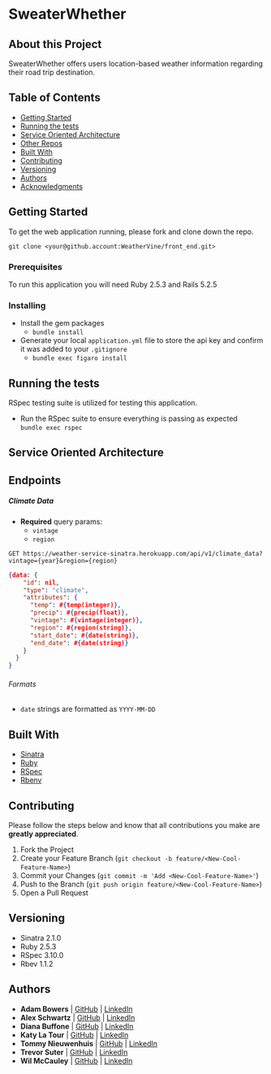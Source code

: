 # SweaterWhether

## About this Project
SweaterWhether offers users location-based weather information regarding their road trip destination. 

## Table of Contents

- [Getting Started](#getting-started)
- [Running the tests](#running-the-tests)
- [Service Oriented Architecture](#service-oriented-architecture)
- [Other Repos](#other-repos)
- [Built With](#built-with)
- [Contributing](#contributing)
- [Versioning](#versioning)
- [Authors](#authors)
- [Acknowledgments](#acknowledgments)

## Getting Started

To get the web application running, please fork and clone down the repo.


`git clone <your@github.account:WeatherVine/front_end.git>`

### Prerequisites

To run this application you will need Ruby 2.5.3 and Rails 5.2.5

### Installing

- Install the gem packages  
  - `bundle install`
- Generate your local `application.yml` file to store the api key and confirm it was added to your `.gitignore`
  - `bundle exec figaro install`

## Running the tests
RSpec testing suite is utilized for testing this application.
- Run the RSpec suite to ensure everything is passing as expected  
`bundle exec rspec`

## Service Oriented Architecture


## Endpoints

##### Climate Data
- **Required** query params:
  - `vintage`
  - `region`

`GET https://weather-service-sinatra.herokuapp.com/api/v1/climate_data?vintage={year}&region={region}`

```json
{data: {
    "id": nil,
    "type": "climate",
    "attributes": {
      "temp": #{temp(integer)},
      "precip": #{precip(float)},
      "vintage": #{vintage(integer)},
      "region": #{region(string)},
      "start_date": #{date(string)},
      "end_date": #{date(string)}
    }
  }
}
```

###### Formats
  - `date` strings are formatted as `YYYY-MM-DD`

## Built With
- [Sinatra](https://github.com/sinatra/sinatra)
- [Ruby](https://www.ruby-lang.org/en/)
- [RSpec](https://github.com/rspec/rspec)
- [Rbenv](https://github.com/rbenv/rbenv)

## Contributing
Please follow the steps below and know that all contributions you make are **greatly appreciated**.

1. Fork the Project
2. Create your Feature Branch (`git checkout -b feature/<New-Cool-Feature-Name>`)
3. Commit your Changes (`git commit -m 'Add <New-Cool-Feature-Name>'`)
4. Push to the Branch (`git push origin feature/<New-Cool-Feature-Name>`)
5. Open a Pull Request

## Versioning
- Sinatra 2.1.0
- Ruby 2.5.3
- RSpec 3.10.0
- Rbev 1.1.2

## Authors
- **Adam Bowers**
| [GitHub](https://github.com/Pragmaticpraxis37) |
  [LinkedIn](https://www.linkedin.com/in/adam-bowers-06a871209/)
- **Alex Schwartz**
| [GitHub](https://github.com/aschwartz1) |
  [LinkedIn](https://www.linkedin.com/in/alex-s-77659758/)
- **Diana Buffone**
| [GitHub](https://github.com/Diana20920) |
  [LinkedIn](https://www.linkedin.com/in/dianabuffone/)
- **Katy La Tour**
| [GitHub](https://github.com/klatour324) |
  [LinkedIn](https://www.linkedin.com/in/klatour324/)
- **Tommy Nieuwenhuis**
|  [GitHub](https://github.com/tsnieuwen) |
    [LinkedIn](https://www.linkedin.com/in/thomasnieuwenhuis/)
- **Trevor Suter**
|    [GitHub](https://github.com/trevorsuter) |
    [LinkedIn](https://www.linkedin.com/in/trevor-suter-216207203/)
- **Wil McCauley**
|    [GitHub](https://github.com/wil-mcc) |
    [LinkedIn](https://www.linkedin.com/in/wil-mccauley/)
